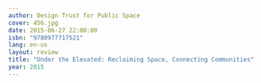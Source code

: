 ```yaml
---
author: Design Trust for Public Space
cover: 456.jpg
date: 2015-06-27 22:00:00
isbn: "9780977717521"
lang: en-us
layout: review
title: "Under the Elevated: Reclaiming Space, Connecting Communities"
year: 2015
---
```

